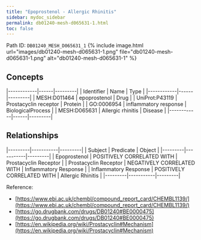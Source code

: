 ```yaml
---
title: "Epoprostenol - Allergic Rhinitis"
sidebar: mydoc_sidebar
permalink: db01240-mesh-d065631-1.html
toc: false 
---
```



Path ID: `DB01240_MESH_D065631_1`
{% include image.html url="images/db01240-mesh-d065631-1.png" file="db01240-mesh-d065631-1.png" alt="db01240-mesh-d065631-1" %}

## Concepts

|------------|------|---------|
| Identifier | Name | Type    |
|------------|------|---------|
| MESH:D011464 | epoprostenol | Drug |
| UniProt:P43119 | Prostacyclin receptor | Protein |
| GO:0006954 | inflammatory response | BiologicalProcess |
| MESH:D065631 | Allergic rhinitis | Disease |
|------------|------|---------|

## Relationships

|---------|-----------|---------|
| Subject | Predicate | Object  |
|---------|-----------|---------|
| Epoprostenol | POSITIVELY CORRELATED WITH | Prostacyclin Receptor |
| Prostacyclin Receptor | NEGATIVELY CORRELATED WITH | Inflammatory Response |
| Inflammatory Response | POSITIVELY CORRELATED WITH | Allergic Rhinitis |
|---------|-----------|---------|

Reference: 
  - [https://www.ebi.ac.uk/chembl/compound_report_card/CHEMBL1139/](https://www.ebi.ac.uk/chembl/compound_report_card/CHEMBL1139/)
  - [https://go.drugbank.com/drugs/DB01240#BE0000475](https://go.drugbank.com/drugs/DB01240#BE0000475)
  - [https://en.wikipedia.org/wiki/Prostacyclin#Mechanism](https://en.wikipedia.org/wiki/Prostacyclin#Mechanism)

